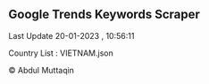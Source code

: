 

## Google Trends Keywords Scraper 
 
Last Update 20-01-2023 , 10:56:11

Country List :
VIETNAM.json



© Abdul Muttaqin 
